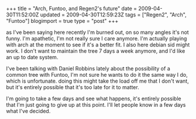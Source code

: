 +++
title = "Arch, Funtoo, and Regen2's future"
date = 2009-04-30T11:52:00Z
updated = 2009-04-30T12:59:23Z
tags = ["Regen2", "Arch", "Funtoo"]
blogimport = true 
type = "post"
+++

as I've been saying here recently I'm burned out, on so many angles it's not funny. I'm apathetic, I'm not really sure
I care anymore. I'm actually playing with arch at the moment to see if it's a better fit. I also here debian sid might
work. I don't want to maintain the tree 7 days a week anymore, and I'd like an up to date system.

I've been talking with Daniel Robbins lately about the possibility of a common tree with Funtoo, I'm not sure he wants
to do it the same way I do, which is unfortunate. doing this might take the load off me that I don't want, but it's
entirely possible that it's too late for it to matter.

I'm going to take a few days and see what happens, it's entirely possible that I'm just going to give up at this point.
I'll let people know in a few days what I've decided.
